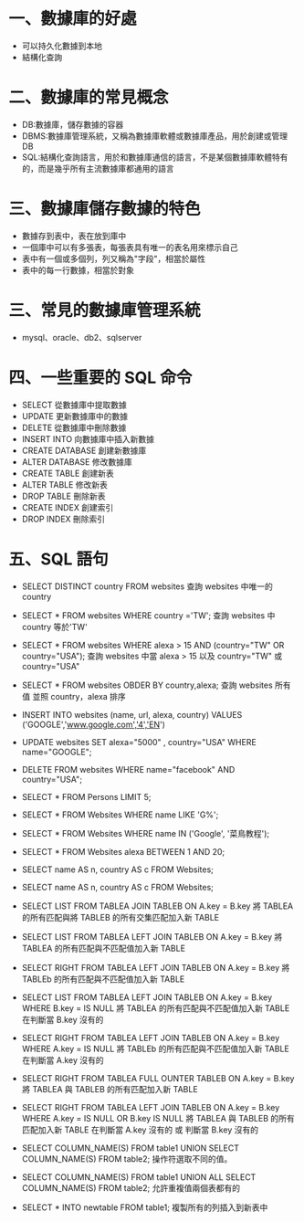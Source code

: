 # 一、數據庫的好處

- 可以持久化數據到本地
- 結構化查詢

# 二、數據庫的常見概念

- DB:數據庫，儲存數據的容器
- DBMS:數據庫管理系統，又稱為數據庫軟體或數據庫產品，用於創建或管理 DB
- SQL:結構化查詢語言，用於和數據庫通信的語言，不是某個數據庫軟體特有的，而是幾乎所有主流數據庫都通用的語言

# 三、數據庫儲存數據的特色

- 數據存到表中，表在放到庫中
- 一個庫中可以有多張表，每張表具有唯一的表名用來標示自己
- 表中有一個或多個列，列又稱為"字段"，相當於屬性
- 表中的每一行數據，相當於對象

# 三、常見的數據庫管理系統

- mysql、oracle、db2、sqlserver

# 四、一些重要的 SQL 命令

- SELECT 從數據庫中提取數據
- UPDATE 更新數據庫中的數據
- DELETE 從數據庫中刪除數據
- INSERT INTO 向數據庫中插入新數據
- CREATE DATABASE 創建新數據庫
- ALTER DATABASE 修改數據庫
- CREATE TABLE 創建新表
- ALTER TABLE 修改新表
- DROP TABLE 刪除新表
- CREATE INDEX 創建索引
- DROP INDEX 刪除索引

# 五、SQL 語句

- SELECT DISTINCT country FROM websites 查詢 websites 中唯一的 country
- SELECT \* FROM websites WHERE country ='TW'; 查詢 websites 中 country 等於'TW'
- SELECT \* FROM websites WHERE alexa > 15 AND (country="TW" OR country="USA"); 查詢 websites 中當 alexa > 15 以及 country="TW" 或 country="USA"
- SELECT \* FROM websites OBDER BY country,alexa; 查詢 websites 所有值 並照 country，alexa 排序

- INSERT INTO websites (name, url, alexa, country) VALUES ('GOOGLE','www.google.com','4','EN')
- UPDATE websites SET alexa="5000" , country="USA" WHERE name="GOOGLE";
- DELETE FROM websites WHERE name="facebook" AND country="USA";
- SELECT \* FROM Persons LIMIT 5;
- SELECT \* FROM Websites WHERE name LIKE 'G%';
- SELECT \* FROM Websites WHERE name IN ('Google', '菜鳥教程');
- SELECT \* FROM Websites alexa BETWEEN 1 AND 20;
- SELECT name AS n, country AS c FROM Websites;
- SELECT name AS n, country AS c FROM Websites;
- SELECT LIST FROM TABLEA JOIN TABLEB ON A.key = B.key 將 TABLEA 的所有匹配與將 TABLEB 的所有交集匹配加入新 TABLE
- SELECT LIST FROM TABLEA LEFT JOIN TABLEB ON A.key = B.key 將 TABLEA 的所有匹配與不匹配值加入新 TABLE
- SELECT RIGHT FROM TABLEA LEFT JOIN TABLEB ON A.key = B.key 將 TABLEb 的所有匹配與不匹配值加入新 TABLE
- SELECT LIST FROM TABLEA LEFT JOIN TABLEB ON A.key = B.key WHERE B.key = IS NULL 將 TABLEA 的所有匹配與不匹配值加入新 TABLE 在判斷當 B.key 沒有的
- SELECT RIGHT FROM TABLEA LEFT JOIN TABLEB ON A.key = B.key WHERE A.key = IS NULL 將 TABLEb 的所有匹配與不匹配值加入新 TABLE 在判斷當 A.key 沒有的
- SELECT RIGHT FROM TABLEA FULL OUNTER TABLEB ON A.key = B.key 將 TABLEA 與 TABLEB 的所有匹配加入新 TABLE
- SELECT RIGHT FROM TABLEA LEFT JOIN TABLEB ON A.key = B.key WHERE A.key = IS NULL OR B.key IS NULL 將 TABLEA 與 TABLEB 的所有匹配加入新 TABLE 在判斷當 A.key 沒有的 或 判斷當 B.key 沒有的
- SELECT COLUMN_NAME(S) FROM table1 UNION SELECT COLUMN_NAME(S) FROM table2; 操作符選取不同的值。
- SELECT COLUMN_NAME(S) FROM table1 UNION ALL SELECT COLUMN_NAME(S) FROM table2; 允許重複值兩個表都有的
- SELECT \* INTO newtable FROM table1; 複製所有的列插入到新表中
